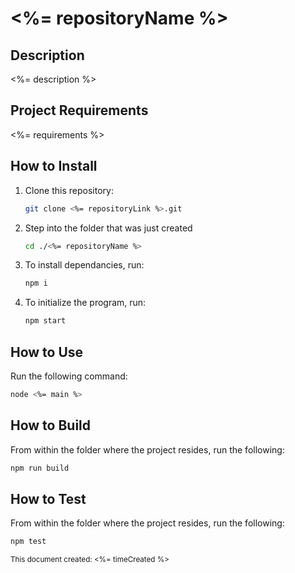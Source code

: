 # <%= repositoryName %>

## Description 
<%= description %>

## Project Requirements
<%= requirements %>

## How to Install

1. Clone this repository:
    ```bash
    git clone <%= repositoryLink %>.git
    ```
1. Step into the folder that was just created 
    ```bash
    cd ./<%= repositoryName %>
    ```
1. To install dependancies, run:
    ```bash
    npm i
    ```

1. To initialize the program, run:
    ```bash
    npm start
    ```
<!--- TODO: Add Additional Installation/Set Up Instructions, then delete this comment  --->

## How to Use
Run the following command:
```bash
node <%= main %>
```

<!--- TODO: Add Additional Information on How to use the tool/module, then delete this comment  --->

## How to Build
From within the folder where the project resides, run the following:
```bash
npm run build
```

## How to Test
From within the folder where the project resides, run the following:
```bash
npm test
```
<sub>This document created: <%= timeCreated %><sub>

<!--- TODO: Review the readme for accuracy, then delete this comment--->